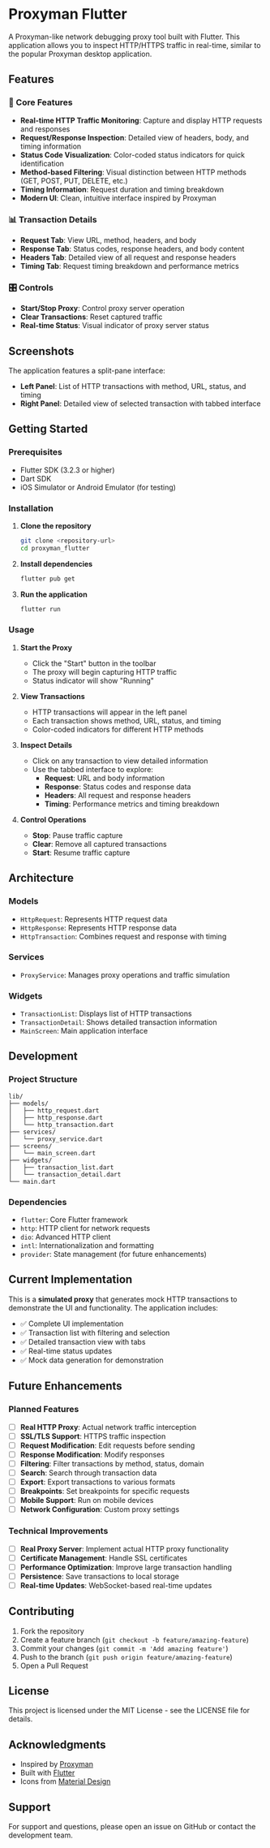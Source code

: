# Proxyman Flutter

A Proxyman-like network debugging proxy tool built with Flutter. This application allows you to inspect HTTP/HTTPS traffic in real-time, similar to the popular Proxyman desktop application.

## Features

### 🚀 Core Features
- **Real-time HTTP Traffic Monitoring**: Capture and display HTTP requests and responses
- **Request/Response Inspection**: Detailed view of headers, body, and timing information
- **Status Code Visualization**: Color-coded status indicators for quick identification
- **Method-based Filtering**: Visual distinction between HTTP methods (GET, POST, PUT, DELETE, etc.)
- **Timing Information**: Request duration and timing breakdown
- **Modern UI**: Clean, intuitive interface inspired by Proxyman

### 📊 Transaction Details
- **Request Tab**: View URL, method, headers, and body
- **Response Tab**: Status codes, response headers, and body content
- **Headers Tab**: Detailed view of all request and response headers
- **Timing Tab**: Request timing breakdown and performance metrics

### 🎛️ Controls
- **Start/Stop Proxy**: Control proxy server operation
- **Clear Transactions**: Reset captured traffic
- **Real-time Status**: Visual indicator of proxy server status

## Screenshots

The application features a split-pane interface:
- **Left Panel**: List of HTTP transactions with method, URL, status, and timing
- **Right Panel**: Detailed view of selected transaction with tabbed interface

## Getting Started

### Prerequisites
- Flutter SDK (3.2.3 or higher)
- Dart SDK
- iOS Simulator or Android Emulator (for testing)

### Installation

1. **Clone the repository**
   ```bash
   git clone <repository-url>
   cd proxyman_flutter
   ```

2. **Install dependencies**
   ```bash
   flutter pub get
   ```

3. **Run the application**
   ```bash
   flutter run
   ```

### Usage

1. **Start the Proxy**
   - Click the "Start" button in the toolbar
   - The proxy will begin capturing HTTP traffic
   - Status indicator will show "Running"

2. **View Transactions**
   - HTTP transactions will appear in the left panel
   - Each transaction shows method, URL, status, and timing
   - Color-coded indicators for different HTTP methods

3. **Inspect Details**
   - Click on any transaction to view detailed information
   - Use the tabbed interface to explore:
     - **Request**: URL and body information
     - **Response**: Status codes and response data
     - **Headers**: All request and response headers
     - **Timing**: Performance metrics and timing breakdown

4. **Control Operations**
   - **Stop**: Pause traffic capture
   - **Clear**: Remove all captured transactions
   - **Start**: Resume traffic capture

## Architecture

### Models
- `HttpRequest`: Represents HTTP request data
- `HttpResponse`: Represents HTTP response data
- `HttpTransaction`: Combines request and response with timing

### Services
- `ProxyService`: Manages proxy operations and traffic simulation

### Widgets
- `TransactionList`: Displays list of HTTP transactions
- `TransactionDetail`: Shows detailed transaction information
- `MainScreen`: Main application interface

## Development

### Project Structure
```
lib/
├── models/
│   ├── http_request.dart
│   ├── http_response.dart
│   └── http_transaction.dart
├── services/
│   └── proxy_service.dart
├── screens/
│   └── main_screen.dart
├── widgets/
│   ├── transaction_list.dart
│   └── transaction_detail.dart
└── main.dart
```

### Dependencies
- `flutter`: Core Flutter framework
- `http`: HTTP client for network requests
- `dio`: Advanced HTTP client
- `intl`: Internationalization and formatting
- `provider`: State management (for future enhancements)

## Current Implementation

This is a **simulated proxy** that generates mock HTTP transactions to demonstrate the UI and functionality. The application includes:

- ✅ Complete UI implementation
- ✅ Transaction list with filtering and selection
- ✅ Detailed transaction view with tabs
- ✅ Real-time status updates
- ✅ Mock data generation for demonstration

## Future Enhancements

### Planned Features
- [ ] **Real HTTP Proxy**: Actual network traffic interception
- [ ] **SSL/TLS Support**: HTTPS traffic inspection
- [ ] **Request Modification**: Edit requests before sending
- [ ] **Response Modification**: Modify responses
- [ ] **Filtering**: Filter transactions by method, status, domain
- [ ] **Search**: Search through transaction data
- [ ] **Export**: Export transactions to various formats
- [ ] **Breakpoints**: Set breakpoints for specific requests
- [ ] **Mobile Support**: Run on mobile devices
- [ ] **Network Configuration**: Custom proxy settings

### Technical Improvements
- [ ] **Real Proxy Server**: Implement actual HTTP proxy functionality
- [ ] **Certificate Management**: Handle SSL certificates
- [ ] **Performance Optimization**: Improve large transaction handling
- [ ] **Persistence**: Save transactions to local storage
- [ ] **Real-time Updates**: WebSocket-based real-time updates

## Contributing

1. Fork the repository
2. Create a feature branch (`git checkout -b feature/amazing-feature`)
3. Commit your changes (`git commit -m 'Add amazing feature'`)
4. Push to the branch (`git push origin feature/amazing-feature`)
5. Open a Pull Request

## License

This project is licensed under the MIT License - see the LICENSE file for details.

## Acknowledgments

- Inspired by [Proxyman](https://proxyman.io/)
- Built with [Flutter](https://flutter.dev/)
- Icons from [Material Design](https://material.io/)

## Support

For support and questions, please open an issue on GitHub or contact the development team. 
